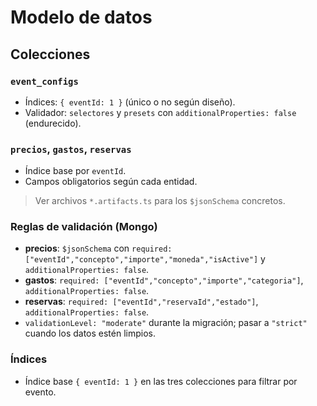 # Modelo de datos

## Colecciones

### `event_configs`

- Índices: `{ eventId: 1 }` (único o no según diseño).
- Validador: `selectores` y `presets` con `additionalProperties: false` (endurecido).

### `precios`, `gastos`, `reservas`

- Índice base por `eventId`.
- Campos obligatorios según cada entidad.

> Ver archivos `*.artifacts.ts` para los `$jsonSchema` concretos.

### Reglas de validación (Mongo)

- **precios**: `$jsonSchema` con `required: ["eventId","concepto","importe","moneda","isActive"]` y `additionalProperties: false`.
- **gastos**: `required: ["eventId","concepto","importe","categoria"]`, `additionalProperties: false`.
- **reservas**: `required: ["eventId","reservaId","estado"]`, `additionalProperties: false`.
- `validationLevel: "moderate"` durante la migración; pasar a `"strict"` cuando los datos estén limpios.

### Índices

- Índice base `{ eventId: 1 }` en las tres colecciones para filtrar por evento.
